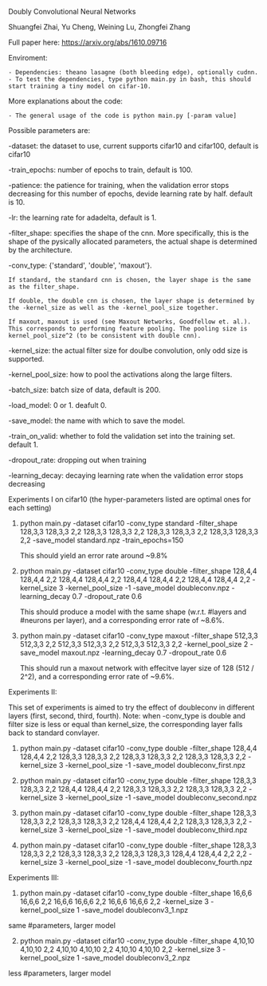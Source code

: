 Doubly Convolutional Neural Networks

Shuangfei Zhai, Yu Cheng, Weining Lu, Zhongfei Zhang

Full paper here: https://arxiv.org/abs/1610.09716


Enviroment: 

    - Dependencies: theano lasagne (both bleeding edge), optionally cudnn.
    - To test the dependencies, type python main.py in bash, this should start training a tiny model on cifar-10.


More explanations about the code:

    - The general usage of the code is python main.py [-param value]


Possible parameters are:

   -dataset: the dataset to use, current supports cifar10 and cifar100, default is cifar10

   -train_epochs: number of epochs to train, default is 100.

   -patience: the patience for training, when the validation error stops decreasing for this number of epochs, devide learning rate by half. default is 10.

   -lr: the learning rate for adadelta, default is 1.

   -filter_shape: specifies the shape of the cnn. More specifically, this is the shape of the pysically allocated parameters, the actual shape is determined by the architecture.

   -conv_type: {'standard', 'double', 'maxout'}.

    If standard, the standard cnn is chosen, the layer shape is the same as the filter_shape.

    If double, the double cnn is chosen, the layer shape is determined by the -kernel_size as well as the -kernel_pool_size together.

    If maxout, maxout is used (see Maxout Networks, Goodfellow et. al.). This corresponds to performing feature pooling. The pooling size is kernel_pool_size^2 (to be consistent with double cnn).

   -kernel_size: the actual filter size for doulbe convolution, only odd size is supported. 

   -kernel_pool_size: how to pool the activations along the large filters. 

   -batch_size: batch size of data, default is 200.

   -load_model: 0 or 1. deafult 0.

   -save_model: the name with which to save the model. 

   -train_on_valid: whether to fold the validation set into the training set. default 1.

   -dropout_rate: dropping out when training

   -learning_decay: decaying learning rate when the validation error stops decreasing 


Experiments I on cifar10 (the hyper-parameters listed are optimal ones for each setting)

1. python main.py -dataset cifar10 -conv_type standard -filter_shape 128,3,3 128,3,3 2,2 128,3,3 128,3,3 2,2 128,3,3 128,3,3 2,2 128,3,3 128,3,3 2,2 -save_model standard.npz -train_epochs=150

   This should yield an error rate around ~9.8%


2. python main.py -dataset cifar10 -conv_type double -filter_shape 128,4,4 128,4,4 2,2 128,4,4 128,4,4 2,2 128,4,4 128,4,4 2,2 128,4,4 128,4,4 2,2 -kernel_size 3 -kernel_pool_size -1 -save_model doubleconv.npz -learning_decay 0.7 -dropout_rate 0.6

   This should produce a model with the same shape (w.r.t. #layers and #neurons per layer), and a corresponding error rate of ~8.6%.


3. python main.py -dataset cifar10 -conv_type maxout -filter_shape 512,3,3 512,3,3 2,2 512,3,3 512,3,3 2,2 512,3,3 512,3,3 2,2 -kernel_pool_size 2 -save_model maxout.npz -learning_decay 0.7 -dropout_rate 0.6

   This should run a maxout network with effecitve layer size of 128 (512 / 2^2), and a corresponding error rate of ~9.6%.


Experiments II:

This set of experiments is aimed to try the effect of doubleconv in different layers (first, second, third, fourth).
Note: when -conv_type is double and filter size is less or equal than kernel_size, the corresponding layer falls back to standard convlayer.

1. python main.py -dataset cifar10 -conv_type double -filter_shape 128,4,4 128,4,4 2,2 128,3,3 128,3,3 2,2 128,3,3 128,3,3 2,2 128,3,3 128,3,3 2,2 -kernel_size 3 -kernel_pool_size -1 -save_model doubleconv_first.npz

2. python main.py -dataset cifar10 -conv_type double -filter_shape 128,3,3 128,3,3 2,2 128,4,4 128,4,4 2,2 128,3,3 128,3,3 2,2 128,3,3 128,3,3 2,2 -kernel_size 3 -kernel_pool_size -1 -save_model doubleconv_second.npz

3. python main.py -dataset cifar10 -conv_type double -filter_shape 128,3,3 128,3,3 2,2 128,3,3 128,3,3 2,2 128,4,4 128,4,4 2,2 128,3,3 128,3,3 2,2 -kernel_size 3 -kernel_pool_size -1 -save_model doubleconv_third.npz

4. python main.py -dataset cifar10 -conv_type double -filter_shape 128,3,3 128,3,3 2,2 128,3,3 128,3,3 2,2 128,3,3 128,3,3 128,4,4 128,4,4 2,2 2,2 -kernel_size 3 -kernel_pool_size -1 -save_model doubleconv_fourth.npz


Experiments III:

1. python main.py -dataset cifar10 -conv_type double -filter_shape 16,6,6 16,6,6 2,2 16,6,6 16,6,6 2,2 16,6,6 16,6,6 2,2 -kernel_size 3 -kernel_pool_size 1 -save_model doubleconv3_1.npz

  same #parameters, larger model

2. python main.py -dataset cifar10 -conv_type double -filter_shape 4,10,10 4,10,10 2,2 4,10,10 4,10,10 2,2 4,10,10 4,10,10 2,2 -kernel_size 3 -kernel_pool_size 1 -save_model doubleconv3_2.npz

  less #parameters, larger model